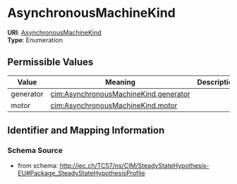 # AsynchronousMachineKind



**URI**: [AsynchronousMachineKind](AsynchronousMachineKind)<br />
**Type**: Enumeration

## Permissible Values

| Value | Meaning | Description |
| --- | --- | --- |
| generator | [cim:AsynchronousMachineKind.generator](http://iec.ch/TC57/CIM100#AsynchronousMachineKind.generator) |  |
| motor | [cim:AsynchronousMachineKind.motor](http://iec.ch/TC57/CIM100#AsynchronousMachineKind.motor) |  |








## Identifier and Mapping Information







### Schema Source


* from schema: http://iec.ch/TC57/ns/CIM/SteadyStateHypothesis-EU#Package_SteadyStateHypothesisProfile




